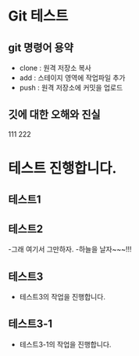 # Git 테스트

## git 명령어 용약

- clone : 원격 저장소 복사
- add : 스테이지 영역에 작업파일 추가
- push : 원격 저장소에 커밋을 업로드




## 깃에 대한 오해와 진실
111
222

# 테스트 진행합니다.
## 테스트1
## 테스트2
-그래 여기서 그만하자.
-하늘을 날자~~~!!!
## 테스트3
- 테스트3의 작업을 진행합니다.


## 테스트3-1
- 테스트3-1의 작업을 진행합니다.
